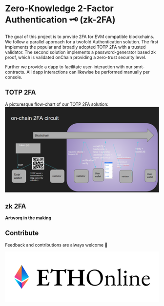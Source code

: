 # Zero-Knowledge 2-Factor Authentication 🗝️ (zk-2FA)

The goal of this project is to provide 2FA for EVM compatible blockchains.
We follow a parallel approach for a twofold Authentication solution. The first implements the popular and broadly adopted TOTP 2FA with a trusted validator. The second solution implements a password-generator based zk proof, which is validated onChain providing a zero-trust security level.

Further we provide a dapp to facilitate user-interaction with our smrt-contracts. All dapp interactions can likewise be performed manually per console.

## TOTP 2FA

A picturesque flow-chart of our TOTP 2FA solution:
![TOTP 2FA](res/totpauth.png)

## zk 2FA

**Artworq in the making**

## Contribute

Feedback and contributions are always welcome 🤗

![ethOnlineBanner](res/ethOnlineBanner.png)
